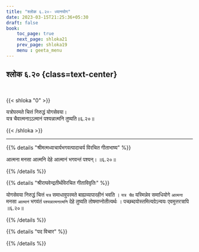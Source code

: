 ```yaml
---
title: "श्लोक ६.२०- ध्यानयोग"
date: 2023-03-15T21:25:36+05:30
draft: false
book:
    toc_page: true
    next_page: shloka21
    prev_page: shloka19
    menu : geeta_menu
---
```




## श्लोक ६.२० {class=text-center}

<br/>

{{< shloka  "0"  >}}

यत्रोपरमते चित्तं निरुद्धं योगसेवया।  
यत्र चैवात्मनाऽऽत्मानं पश्यन्नात्मनि तुष्यति॥६.२०॥

{{< /shloka >}}

---


{{% details "श्रीमत्मध्वाचार्यभगवत्पादाचर्य विरचित  गीताभाष्य" %}}

आत्मना मनसा आत्मनि देहे आत्मानं भगवन्तं पश्यन्। ॥६.२०॥

{{% /details %}}



{{% details "श्रीराघवेन्द्रतीर्थविरचित गीताविवृतिः" %}}

योगसेवया निरुद्धं चित्तं `यत्र` समाधावुपरमते बाह्यव्यापारहीनं भवति ।
`यत्र चैव` यस्मिन्नेव समाधियोगे `आत्मना` मनसा `आत्मानं` भगवंतं
`पश्यन्नात्मनात्मनि` देहे तुष्यति तोषमाप्नोतीत्यर्थः ।
पच्छब्दयोस्तमित्यग्रेऽन्वयः एवमुत्तरत्रापि ॥६.२०॥

{{% /details %}}



{{% details "पद विचार" %}}


{{% /details %}}
